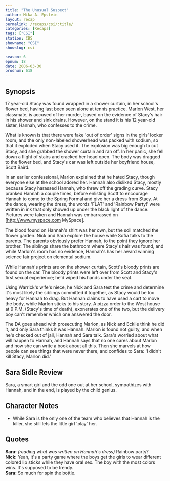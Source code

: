 ```yaml
---
title: "The Unusual Suspect"
author: Mika A. Epstein
layout: recap
permalink: /recaps/csi/:title/
categories: [Recaps]
tags: ["CSI"]
station: CBS
showname: "CSI"
showslug: csi

season: 6  
epnum: 18
date: 2006-03-30
prodnum: 618  
---
```


## Synopsis

17 year-old Stacy was found wrapped in a shower curtain, in her school's flower bed, having last been seen alone at tennis practice. Marlon West, her classmate, is accused of her murder, based on the evidence of Stacy's hair in his shower and sink drains. However, on the stand it is his 12 year-old sister, Hannah, who confesses to the crime.

What is known is that there were fake 'out of order' signs in the girls' locker room, and the only non-labeled showerhead was packed with sodium, so that it exploded when Stacy used it. The explosion was big enough to cut Stacy, and she grabbed the shower curtain and ran off. In her panic, she fell down a flight of stairs and cracked her head open. The body was dragged to the flower bed, and Stacy's car was left outside her boyfriend house, Scott Baird.

In an earlier confessional, Marlon explained that he hated Stacy, though everyone else at the school adored her. Hannah also disliked Stacy, mostly because Stacy harassed Hannah, who threw off the grading curve. Stacy pranked Hannah a couple times, before enlisting Scott to encourage Hannah to come to the Spring Formal and give her a dress from Stacy. At the dance, wearing the dress, the words 'FLAT' and 'Rainbow Party!' were written in ink that only showed up under the black light of the dance. Pictures were taken and Hannah was embarrassed on [http://www.myspace.com MySpace].

The blood found on Hannah's shirt was her own, but the soil matched the flower garden. Nick and Sara explore the house while Sofia talks to the parents. The parents obviously prefer Hannah, to the point they ignore her brother. The siblings share the bathroom where Stacy's hair was found, and while Marlon's room has no evidence, Hannah's has her award winning science fair project on elemental sodium.

While Hannah's prints are on the shower curtain, Scott's bloody prints are found on the car. The bloody prints were left over from Scott and Stacy's first sexual experience; he'd wiped his hands under the seat.

Using Warrick's wife's niece, he Nick and Sara test the crime and determine it's most likely the siblings committed it together, as Stacy would be too heavy for Hannah to drag. But Hannah claims to have used a cart to move the body, while Marlon sticks to his story. A pizza order to the West house at 9 P.M. (Stacy's time of death), exonerates one of the two, but the delivery boy can't remember which one answered the door.

The DA goes ahead with prosecuting Marlon, as Nick and Ecklie think he did it, and only Sara thinks it was Hannah. Marlon is found not guilty, and when he's checked out of jail, Hannah and Sara talk. Sara's worried about what will happen to Hannah, and Hannah says that no one cares about Marlon and how she can write a book about all this. Then she marvels at how people can see things that were never there, and confides to Sara: 'I didn't kill Stacy, Marlon did.'

## Sara Sidle Review

Sara, a smart girl and the odd one out at her school, sympathizes with Hannah, and in the end, is played by the child genius.

## Character Notes

* While Sara is the only one of the team who believes that Hannah is the killer, she still lets the little girl 'play' her.

## Quotes

**Sara:** _(reading what was written on Hannah's dress)_ Rainbow party?  
**Nick:** Yeah, it's a party game where the boys get the girls to wear different colored lip sticks while they have oral sex. The boy with the most colors wins. It's supposed to be trendy.  
**Sara:** So much for spin the bottle.